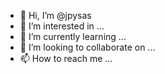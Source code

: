 - 👋 Hi, I’m @jpysas
- 👀 I’m interested in ...
- 🌱 I’m currently learning ...
- 💞️ I’m looking to collaborate on ...
- 📫 How to reach me ...

<!---
jpysas/jpysas is a ✨ special ✨ repository because its `README.md` (this file) appears on your GitHub profile.
You can click the Preview link to take a look at your changes.
--->
